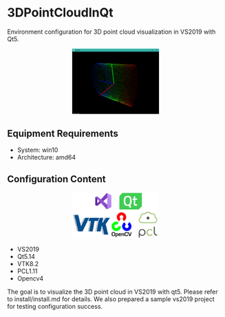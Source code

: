 # 3DPointCloudInQt
Environment configuration for 3D point cloud visualization in VS2019 with Qt5.

<div align=center><img width=40% height=40% src="docs/example.png" alt="visualization example"/></div>

## Equipment Requirements
- System: win10
- Architecture: amd64

## Configuration Content

<div align=center><img width=40% height=40% src="docs/logo.png" alt="configuration content"/></div>

- VS2019
- Qt5.14
- VTK8.2
- PCL1.11
- Opencv4

The goal is to visualize the 3D point cloud in VS2019 with qt5. Please refer to install/install.md for details. We also prepared a sample vs2019 project for testing configuration success.
